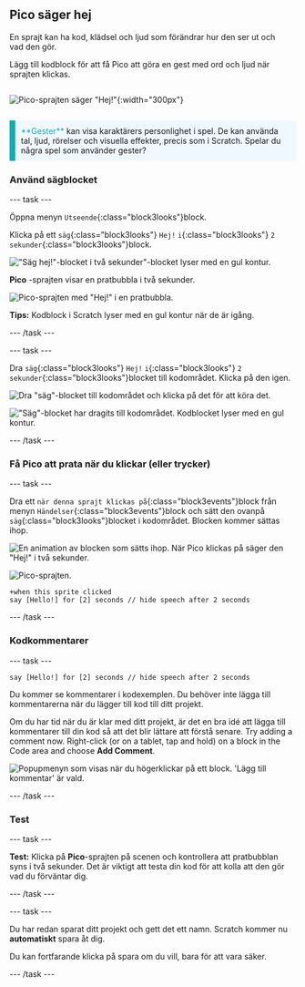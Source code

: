 ## Pico säger hej

<div style="display: flex; flex-wrap: wrap">
<div style="flex-basis: 200px; flex-grow: 1; margin-right: 15px;">
En sprajt kan ha kod, klädsel och ljud som förändrar hur den ser ut och vad den gör. 
  
Lägg till kodblock för att få Pico att göra en gest med ord och ljud när sprajten klickas.
</div>
<div>

![Pico-sprajten säger "Hej!"](images/pico-step2.png){:width="300px"}

</div>
</div>

<p style="border-left: solid; border-width:10px; border-color: #0faeb0; background-color: aliceblue; padding: 10px;">
<span style="color: #0faeb0">**Gester**</span> kan visa karaktärers personlighet i spel. De kan använda tal, ljud, rörelser och visuella effekter, precis som i Scratch. Spelar du några spel som använder gester?
</p>

### Använd sägblocket

--- task ---

Öppna menyn `Utseende`{:class="block3looks"}block.

Klicka på ett `säg`{:class="block3looks"} `Hej!` `i`{:class="block3looks"} `2` `sekunder`{:class="block3looks"}block.

!["Säg hej!"-blocket i två sekunder"-blocket lyser med en gul kontur.](images/pico-say-hello-blocks-menu.png)

**Pico** -sprajten visar en pratbubbla i två sekunder.

![Pico-sprajten med "Hej!" i en pratbubbla.](images/pico-say-hello-stage.png)

**Tips:** Kodblock i Scratch lyser med en gul kontur när de är igång.

--- /task ---

--- task ---

Dra `säg`{:class="block3looks"} `Hej!` `i`{:class="block3looks"} `2` `sekunder`{:class="block3looks"}blocket till kodområdet. Klicka på den igen.

![Dra "säg"-blocket till kodområdet och klicka på det för att köra det.](images/pico-drag-say.gif)

!["Säg"-blocket har dragits till kodområdet. Kodblocket lyser med en gul kontur.](images/pico-drag-say.png)

--- /task ---

### Få Pico att prata när du klickar (eller trycker)

--- task ---

Dra ett `när denna sprajt klickas på`{:class="block3events"}block från menyn `Händelser`{:class="block3events"}block och sätt den ovanpå `säg`{:class="block3looks"}blocket i kodområdet. Blocken kommer sättas ihop.

![En animation av blocken som sätts ihop. När Pico klickas på säger den "Hej!" i två sekunder.](images/pico-snap-together.gif)

![Pico-sprajten.](images/pico-sprite.png)

```blocks3
+when this sprite clicked
say [Hello!] for [2] seconds // hide speech after 2 seconds
```

--- /task ---

### Kodkommentarer

--- task ---

```blocks3
say [Hello!] for [2] seconds // hide speech after 2 seconds
```
Du kommer se kommentarer i kodexemplen. Du behöver inte lägga till kommentarerna när du lägger till kod till ditt projekt.

Om du har tid när du är klar med ditt projekt, är det en bra idé att lägga till kommentarer till din kod så att det blir lättare att förstå senare. Try adding a comment now. Right-click (or on a tablet, tap and hold) on a block in the Code area and choose **Add Comment**.

![Popupmenyn som visas när du högerklickar på ett block. 'Lägg till kommentar' är vald.](images/add-comment.png)

--- /task ---

### Test

--- task ---

**Test:** Klicka på **Pico**-sprajten på scenen och kontrollera att pratbubblan syns i två sekunder. Det är viktigt att testa din kod för att kolla att den gör vad du förväntar dig.

--- /task ---

--- task ---

Du har redan sparat ditt projekt och gett det ett namn. Scratch kommer nu **automatiskt** spara åt dig.

Du kan fortfarande klicka på spara om du vill, bara för att vara säker.

--- /task ---
